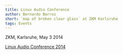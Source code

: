 ```yaml
---
title: Linux Audio Conference
author: Bernardo Barros
short: `map of broken clear glass` at ZKM Karlsruhe
tags: Events
---
```


ZKM, Karlsruhe, May 3 2014

[Linux Audio Conference 2014](http://lac.linuxaudio.org/2014/program)

